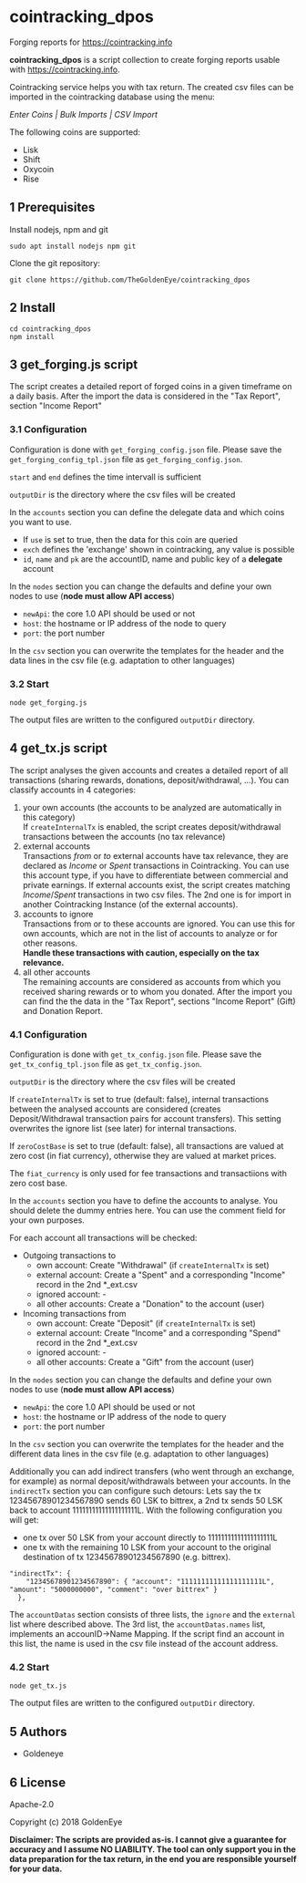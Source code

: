 # cointracking_dpos
Forging reports for https://cointracking.info

**cointracking_dpos** is a script collection to create forging reports usable with
https://cointracking.info.

Cointracking service helps you with tax return.
The created csv files can be imported in the cointracking database using the menu:

*Enter Coins | Bulk Imports | CSV Import*

The following coins are supported:
* Lisk
* Shift
* Oxycoin
* Rise


## 1 Prerequisites

Install nodejs, npm and git
```
sudo apt install nodejs npm git
```

Clone the git repository:
```
git clone https://github.com/TheGoldenEye/cointracking_dpos
```

## 2 Install
```
cd cointracking_dpos
npm install
```

## 3 get_forging.js script

The script creates a detailed report of forged coins in a given timeframe on a daily basis.
After the import the data is considered in the "Tax Report", section "Income Report"

### 3.1 Configuration
Configuration is done with `get_forging_config.json` file. Please save the `get_forging_config_tpl.json` file as `get_forging_config.json`.

`start` and `end` defines the time intervall
                                              is sufficient

`outputDir` is the directory where the csv files will be created

In the `accounts` section you can define the delegate data and which coins you want to use.
* If `use` is set to true, then the data for this coin are queried
* `exch` defines the 'exchange' shown in cointracking, any value is possible
* `id`, `name` and `pk` are the accountID, name and public key of a **delegate** account

In the `nodes` section you can change the defaults and define your own nodes to use (**node must allow API access**)
* `newApi`: the core 1.0 API should be used or not
* `host`: the hostname or IP address of the node to query
* `port`: the port number

In the `csv` section you can overwrite the templates for the header and the data lines in the csv file (e.g. adaptation to other languages)

### 3.2 Start
```
node get_forging.js
```
The output files are written to the configured `outputDir` directory.

## 4 get_tx.js script

The script analyses the given accounts and creates a detailed report of all transactions (sharing rewards, donations, deposit/withdrawal, ...).
You can classify accounts in 4 categories:
1. your own accounts (the accounts to be analyzed are automatically in this category)<br>
If `createInternalTx` is enabled, the script creates deposit/withdrawal transactions between the accounts (no tax relevance)
2. external accounts<br>
Transactions *from* or *to* external accounts have tax relevance, they are declared as *Income* or *Spent* transactions in Cointracking.
You can use this account type, if you have to differentiate between commercial and private earnings. If external accounts exist,
the script creates matching *Income*/*Spent* transactions in two csv files. The 2nd one is for import in another Cointracking Instance (of the external accounts).
3. accounts to ignore<br>
Transactions from or to these accounts are ignored. You can use this for own accounts, which are not in the list of accounts to analyze or for other reasons.<br>
**Handle these transactions with caution, especially on the tax relevance.**
4. all other accounts<br>
The remaining accounts are considered as accounts from which you received sharing rewards or to whom you donated. After the import you can find the the data in the "Tax Report", sections "Income Report" (Gift) and Donation Report.


### 4.1 Configuration
Configuration is done with `get_tx_config.json` file. Please save the `get_tx_config_tpl.json` file as `get_tx_config.json`.

`outputDir` is the directory where the csv files will be created

If `createInternalTx` is set to true (default: false), internal transactions between the analysed accounts are considered (creates Deposit/Withdrawal transaction pairs for account transfers).
This setting overwrites the ignore list (see later) for internal transactions.

If `zeroCostBase` is set to true (default: false), all transactions are valued at zero cost (in fiat currency), otherwise they are valued at market prices.

The `fiat_currency` is only used for fee transactions and transactiions with zero cost base.

In the `accounts` section you have to define the accounts to analyse. You should delete the dummy entries here.
You can use the comment field for your own purposes.

For each account all transactions will be checked:
* Outgoing transactions to
  - own account: Create "Withdrawal" (if `createInternalTx` is set)
  - external account: Create a "Spent" and a corresponding "Income" record in the 2nd *_ext.csv
  - ignored account: -
  - all other accounts: Create a "Donation" to the account (user)
* Incoming transactions from
  - own account: Create "Deposit" (if `createInternalTx` is set)
  - external account: Create "Income" and a corresponding "Spend" record in the 2nd *_ext.csv
  - ignored account: -
  - all other accounts: Create a "Gift" from the account (user)

In the `nodes` section you can change the defaults and define your own nodes to use (**node must allow API access**)
* `newApi`: the core 1.0 API should be used or not
* `host`: the hostname or IP address of the node to query
* `port`: the port number

In the `csv` section you can overwrite the templates for the header and the different data lines in the csv file (e.g. adaptation to other languages)

Additionally you can add indirect transfers (who went through an exchange, for example) as normal deposit/withdrawals between your accounts.
In the `indirectTx` section you can configure such detours:
Lets say the tx 12345678901234567890 sends 60 LSK to bittrex, a 2nd tx sends 50 LSK back to account 11111111111111111111L.
With the following configuration you will get:
* one tx over 50 LSK from your account directly to 11111111111111111111L
* one tx with the remaining 10 LSK from your account to the original destination of tx 12345678901234567890 (e.g. bittrex).
```
"indirectTx": {
    "12345678901234567890": { "account": "11111111111111111111L", "amount": "5000000000", "comment": "over bittrex" }
  },
```
The `accountDatas` section consists of three lists, the `ignore` and the `external` list where described above.
The 3rd list, the `accountDatas.names` list, implements an accounID->Name Mapping. If the script find an account in this list, the name is used in the csv file instead of the account address.


### 4.2 Start
```
node get_tx.js
```
The output files are written to the configured `outputDir` directory.

## 5 Authors
- Goldeneye

## 6 License
Apache-2.0

Copyright (c) 2018 GoldenEye

**Disclaimer:
The scripts are provided as-is. I cannot give a guarantee for accuracy and I assume NO LIABILITY.
The tool can only support you in the data preparation for the tax return, in the end you are responsible yourself for your data.**

